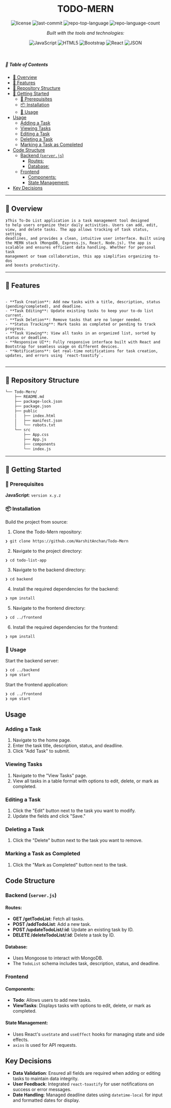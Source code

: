 <p align="center">
    <h1 align="center">TODO-MERN</h1>
</p>

<p align="center">
	<img src="https://img.shields.io/github/license/HarshitAnchan/Todo-Mern?style=flat&logo=opensourceinitiative&logoColor=white&color=0080ff" alt="license">
	<img src="https://img.shields.io/github/last-commit/HarshitAnchan/Todo-Mern?style=flat&logo=git&logoColor=white&color=0080ff" alt="last-commit">
	<img src="https://img.shields.io/github/languages/top/HarshitAnchan/Todo-Mern?style=flat&color=0080ff" alt="repo-top-language">
	<img src="https://img.shields.io/github/languages/count/HarshitAnchan/Todo-Mern?style=flat&color=0080ff" alt="repo-language-count">
</p>
<p align="center">
		<em>Built with the tools and technologies:</em>
</p>
<p align="center">
	<img src="https://img.shields.io/badge/JavaScript-F7DF1E.svg?style=flat&logo=JavaScript&logoColor=black" alt="JavaScript">
	<img src="https://img.shields.io/badge/HTML5-E34F26.svg?style=flat&logo=HTML5&logoColor=white" alt="HTML5">
	<img src="https://img.shields.io/badge/Bootstrap-7952B3.svg?style=flat&logo=Bootstrap&logoColor=white" alt="Bootstrap">
	<img src="https://img.shields.io/badge/React-61DAFB.svg?style=flat&logo=React&logoColor=black" alt="React">
	<img src="https://img.shields.io/badge/JSON-000000.svg?style=flat&logo=JSON&logoColor=white" alt="JSON">
</p>

<br>

##### 🔗 Table of Contents

- [📍 Overview](#-overview)
- [👾 Features](#-features)
- [📂 Repository Structure](#-repository-structure)
- [🚀 Getting Started](#-getting-started)
  - [🔖 Prerequisites](#-prerequisites)
  - [📦 Installation](#-installation)
  - [🤖 Usage](#-usage)
- [Usage](#usage)
  - [Adding a Task](#adding-a-task)
  - [Viewing Tasks](#viewing-tasks)
  - [Editing a Task](#editing-a-task)
  - [Deleting a Task](#deleting-a-task)
  - [Marking a Task as Completed](#marking-a-task-as-completed)
- [Code Structure](#code-structure)
  - [Backend (`server.js`)](#backend-serverjs)
    - [Routes:](#routes)
    - [Database:](#database)
  - [Frontend](#frontend)
    - [Components:](#components)
    - [State Management:](#state-management)
- [Key Decisions](#key-decisions)

---

## 📍 Overview

<code>❯This To-Do List application is a task management tool designed to help users organize their daily activities. Users can add, edit, view, and delete tasks. The app allows tracking of task status, setting deadlines, and provides a clean, intuitive user interface. Built using the MERN stack (MongoDB, Express.js, React, Node.js), the app is scalable and ensures efficient data handling. Whether for personal task management or team collaboration, this app simplifies organizing to-dos and boosts productivity.
</code>

---

## 👾 Features

<code>
- **Task Creation**: Add new tasks with a title, description, status (pending/completed), and deadline.
- **Task Editing**: Update existing tasks to keep your to-do list current.
- **Task Deletion**: Remove tasks that are no longer needed.
- **Status Tracking**: Mark tasks as completed or pending to track progress.
- **Task Viewing**: View all tasks in an organized list, sorted by status or deadline.
- **Responsive UI**: Fully responsive interface built with React and Bootstrap for seamless usage on different devices.
- **Notifications**: Get real-time notifications for task creation, updates, and errors using `react-toastify`.
  </code>

---

## 📂 Repository Structure

```sh
└── Todo-Mern/
    ├── README.md
    ├── package-lock.json
    ├── package.json
    ├── public
    │   ├── index.html
    │   ├── manifest.json
    │   └── robots.txt
    └── src
        ├── App.css
        ├── App.js
        ├── components
        └── index.js
```

---

## 🚀 Getting Started

### 🔖 Prerequisites

**JavaScript**: `version x.y.z`

### 📦 Installation

Build the project from source:

1. Clone the Todo-Mern repository:

```sh
❯ git clone https://github.com/HarshitAnchan/Todo-Mern
```

2. Navigate to the project directory:

```sh
❯ cd todo-list-app

```

3. Navigate to the backend directory:

```sh
❯ cd backend

```

4. Install the required dependencies for the backend:

```sh
❯ npm install

```

5. Navigate to the frontend directory:

```sh
❯ cd ../frontend

```

6. Install the required dependencies for the frontend:

```sh
❯ npm install

```

### 🤖 Usage

Start the backend server:

```sh
❯ cd ../backend
❯ npm start

```

Start the frontend application:

```sh
❯ cd ../frontend
❯ npm start


```

## Usage

### Adding a Task

1. Navigate to the home page.
2. Enter the task title, description, status, and deadline.
3. Click "Add Task" to submit.

### Viewing Tasks

1. Navigate to the "View Tasks" page.
2. View all tasks in a table format with options to edit, delete, or mark as completed.

### Editing a Task

1. Click the "Edit" button next to the task you want to modify.
2. Update the fields and click "Save."

### Deleting a Task

1. Click the "Delete" button next to the task you want to remove.

### Marking a Task as Completed

1. Click the "Mark as Completed" button next to the task.

## Code Structure

### Backend (`server.js`)

#### Routes:

- **GET /getTodoList**: Fetch all tasks.
- **POST /addTodoList**: Add a new task.
- **POST /updateTodoList/:id**: Update an existing task by ID.
- **DELETE /deleteTodoList/:id**: Delete a task by ID.

#### Database:

- Uses Mongoose to interact with MongoDB.
- The `TodoList` schema includes task, description, status, and deadline.

### Frontend

#### Components:

- **Todo**: Allows users to add new tasks.
- **ViewTasks**: Displays tasks with options to edit, delete, or mark as completed.

#### State Management:

- Uses React's `useState` and `useEffect` hooks for managing state and side effects.
- `axios` is used for API requests.

## Key Decisions

- **Data Validation**: Ensured all fields are required when adding or editing tasks to maintain data integrity.
- **User Feedback**: Integrated `react-toastify` for user notifications on success or error messages.
- **Date Handling**: Managed deadline dates using `datetime-local` for input and formatted dates for display.

